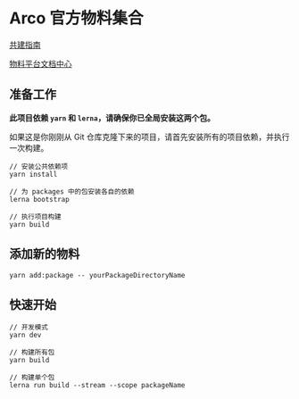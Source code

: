 # Arco 官方物料集合

[共建指南](/team-site/docs/zh-CN/开发指南/参与共建.md)

[物料平台文档中心](https://arco.design/docs/material/guide)

## 准备工作

**此项目依赖 `yarn` 和 `lerna`，请确保你已全局安装这两个包。**

如果这是你刚刚从 Git 仓库克隆下来的项目，请首先安装所有的项目依赖，并执行一次构建。

```
// 安装公共依赖项
yarn install

// 为 packages 中的包安装各自的依赖
lerna bootstrap

// 执行项目构建
yarn build
```

## 添加新的物料

```
yarn add:package -- yourPackageDirectoryName
```

## 快速开始

```
// 开发模式
yarn dev

// 构建所有包
yarn build

// 构建单个包
lerna run build --stream --scope packageName
```

